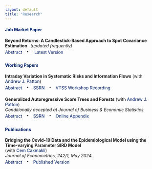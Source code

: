 ```yaml
---
layout: default
title: "Research"
---
```


<style>
.abstract-toggle {
    text-decoration: none; /* Removes underline */
    cursor: pointer;
    color: #012169;
}

.abstract-content {
    display: none;           /* Hide abstract by default */
    opacity: 0;
    transition: opacity 0.3s ease-in-out;
}

.abstract-content.show {
    display: inline-block;   /* Show abstract when .show is added */
    opacity: 1;
    transition: opacity 0.3s ease-in-out;
}

.no-underline {
    text-decoration: none; /* Removes underline */
    color: #012169; /* Keeps the original color */
    cursor: pointer; /* Makes it clear it's clickable */
}

.no-underline:hover {
    text-decoration: underline; /* Optional: Add underline on hover */
    color: #012169; /* Optionally change the color */
}

.abstract-toggle:hover {
    text-decoration: underline; /* Optional: Add underline on hover */
}

.middot {
    font-size: 2.0em;        /* Increase the size */
    margin: 0 10px;          /* Space around the dot */
    line-height: 1;          /* Ensures the line height matches text size */
    vertical-align: middle;  /* Aligns the dot with the text baseline */
    position: relative;      /* Ensures fine control over positioning */
    top: -0.1em;             /* Fine-tune vertical position to center */
}

</style>


#### <span style="color: #012169;">Job Market Paper</span>

**Beyond Returns: A Candlestick-Based Approach to Spot Covariance Estimation** *-(updated frequently)*
<br> 
<span class="abstract-toggle" onclick="toggleAbstract(this)">Abstract</span>
<span class="middot">&middot;
</span> <a href="assets/documents/jmp_last_version.pdf" class="no-underline">Latest Version</a> 
<span class="abstract-content"> *Spot covariance estimation is commonly based on high-frequency open-to-close return data over short time windows, but such approaches face a trade-off between statistical accuracy and localization. In this paper, I introduce a new estimation framework using high-frequency candlestick data that include open, high, low, and close prices, effectively addressing this trade-off. By exploiting the information contained in candlesticks, the pro- posed method improves estimation accuracy relative to the benchmarks while preserving local structure. I further develop a test for spot covariance inference based on candlesticks, which demonstrates reasonable size control and a notable increase in power, particularly in small samples. Motivated by recent work in the finance literature, I test empirically the market neutrality of the iShares Bitcoin Trust ETF (IBIT) using 1-minute candlestick data for the full year of 2024. The results show systematic deviations from market neutral- ity, especially in periods of market stress. An event study around FOMC announcements further illustrates the new method’s ability to detect subtle shifts in response to relatively mild information events.*</span>
<br>

#### <span style="color: #012169;">Working Papers</span>

**Intraday Variation in Systematic Risks and Information Flows**
(with <a href="https://public.econ.duke.edu/~ap172/" class="no-underline">Andrew J. Patton</a>) 
<br> 
<span class="abstract-toggle" onclick="toggleAbstract(this)">Abstract</span> 
<span class="middot">&middot;</span> 
<a href="https://papers.ssrn.com/sol3/papers.cfm?abstract_id=5006587" class="no-underline">SSRN</a> 
<span class="middot">&middot;</span>
<a href="https://www.youtube.com/watch?v=xzrGnCQXz_k" class="no-underline" target="_blank" rel="noopener noreferrer">VTSS Workshop Recording</a>
<span class="abstract-content"> *This paper analyzes variation in the factor structure of asset returns within a trade day by combining non-parametric kernel methods with principal component analysis. We estimate the model on a collection of over 400 high-frequency US equity returns over the period 1996-2020 and show that the proposed model has superior explanatory power relative to a collection of well-known observable factor models and standard PCA. We present a stylized model of asset prices and information flows and show that the factor structure of asset returns varies with the arrival of news. Using data on individual firm earnings announcements, FOMC announcements, and other macroeconomic announcements, we provide evidence consistent with our stylized model, that the superior performance of the proposed model is due to time variation in the factor structure of asset returns around times of information flows.*</span>
<br>

**Generalized Autoregressive Score Trees and Forests**
(with <a href="https://public.econ.duke.edu/~ap172/" class="no-underline">Andrew J. Patton</a>) 
<br> 
*Conditionally accepted at Journal of Business & Economic Statistics.*
<br>
<span class="abstract-toggle" onclick="toggleAbstract(this)">Abstract</span> <span class="middot">&middot;</span> <a href="https://papers.ssrn.com/sol3/papers.cfm?abstract_id=4459756" class="no-underline">SSRN</a> <span class="middot">&middot;</span> <a href="assets/documents/Patton_Simsek_GAS_tree_APPENDIX.pdf" class="no-underline">Online Appendix</a> <span class="abstract-content">  *We propose methods to improve the forecasts from generalized autoregressive score (GAS) models (Creal et. al, 2013; Harvey, 2013) by localizing their parameters using decision trees and random forests. These methods avoid the curse of dimensionality faced by kernel-based approaches, and allow one to draw on information from multiple state variables simultaneously. We apply the new models to four distinct empirical analyses, and in all applications the proposed new methods significantly outperform the baseline GAS model. In our applications to stock return volatility and density prediction, the optimal GAS tree model reveals a leverage effect and a variance risk premium effect. Our study of stock-bond dependence finds evidence of a flight-to-quality effect in the optimal GAS forest forecasts, while our analysis of high-frequency trade durations uncovers a volume-volatility effect.*</span>

#### <span style="color: #012169;">Publications</span>
**Bridging the Covid-19 Data and the Epidemiological Model using the Time-varying Parameter SIRD Model**  
(with <a href="https://sites.google.com/site/cemcakmakli/home" class="no-underline">Cem Cakmakli</a>) 
<br>
*Journal of Econometrics, 242/1, May 2024.*
<br> 
<span class="abstract-toggle" onclick="toggleAbstract(this)">Abstract</span> <span class="middot">&middot;</span> <a href="https://www.sciencedirect.com/science/article/pii/S0304407624001337" class="no-underline">Published Version</a> <span class="abstract-content"> *This paper extends the canonical model of epidemiology, the SIRD model, to allow for time-varying parameters for real-time measurement and prediction of the trajectory of the Covid-19 pandemic. Time variation in model parameters is captured using the score-driven modeling structure designed for the typical daily count data related to the pandemic. The resulting specification permits a flexible yet parsimonious model with a low computational cost. The model is extended to allow for unreported cases using a mixed-frequency setting. Results suggest that these cases’ effects on the parameter estimates might be sizeable. Full sample results show that the flexible framework accurately captures the successive waves of the pandemic. A real-time exercise indicates that the proposed structure delivers timely and precise information on the pandemic’s current stance.*</span>


<!-- #### <span style="color: #012169;">Works in Progress</span>
**Beyond Returns: A Candlestick-Based Approach to Covariance Estimation** *(Draft is coming soon!)*  -->



<script>
function toggleAbstract(element) {
    // Find the next sibling that contains the abstract content
    var abstract = element.closest('span').nextElementSibling;
    while (abstract && !abstract.classList.contains('abstract-content')) {
        abstract = abstract.nextElementSibling;
    }
    if (abstract) {
        abstract.classList.toggle("show");
    }
}

// Add this new function to automatically handle external links and document links
document.addEventListener('DOMContentLoaded', function() {
    // Handle external links (exclude your own domain)
    const externalLinks = document.querySelectorAll('a[href^="http"]');
    externalLinks.forEach(link => {
        // Only open in new tab if it's not your own site
        if (!link.href.includes('yasin-simsek.github.io') && !link.href.includes(window.location.hostname)) {
            link.setAttribute('target', '_blank');
            link.setAttribute('rel', 'noopener noreferrer');
        }
    });
    
    // Handle document links (starting with assets/)
    const documentLinks = document.querySelectorAll('a[href^="assets/"]');
    documentLinks.forEach(link => {
        link.setAttribute('target', '_blank');
        link.setAttribute('rel', 'noopener noreferrer');
    });
});
</script>